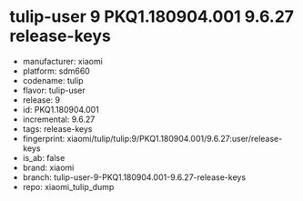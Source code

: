 # tulip-user 9 PKQ1.180904.001 9.6.27 release-keys
- manufacturer: xiaomi
- platform: sdm660
- codename: tulip
- flavor: tulip-user
- release: 9
- id: PKQ1.180904.001
- incremental: 9.6.27
- tags: release-keys
- fingerprint: xiaomi/tulip/tulip:9/PKQ1.180904.001/9.6.27:user/release-keys
- is_ab: false
- brand: xiaomi
- branch: tulip-user-9-PKQ1.180904.001-9.6.27-release-keys
- repo: xiaomi_tulip_dump
